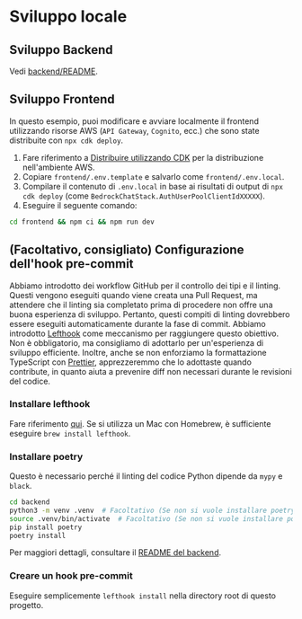 # Sviluppo locale

## Sviluppo Backend

Vedi [backend/README](../backend/README_it-IT.md).

## Sviluppo Frontend

In questo esempio, puoi modificare e avviare localmente il frontend utilizzando risorse AWS (`API Gateway`, `Cognito`, ecc.) che sono state distribuite con `npx cdk deploy`.

1. Fare riferimento a [Distribuire utilizzando CDK](../README.md#deploy-using-cdk) per la distribuzione nell'ambiente AWS.
2. Copiare `frontend/.env.template` e salvarlo come `frontend/.env.local`.
3. Compilare il contenuto di `.env.local` in base ai risultati di output di `npx cdk deploy` (come `BedrockChatStack.AuthUserPoolClientIdXXXXX`).
4. Eseguire il seguente comando:

```zsh
cd frontend && npm ci && npm run dev
```

## (Facoltativo, consigliato) Configurazione dell'hook pre-commit

Abbiamo introdotto dei workflow GitHub per il controllo dei tipi e il linting. Questi vengono eseguiti quando viene creata una Pull Request, ma attendere che il linting sia completato prima di procedere non offre una buona esperienza di sviluppo. Pertanto, questi compiti di linting dovrebbero essere eseguiti automaticamente durante la fase di commit. Abbiamo introdotto [Lefthook](https://github.com/evilmartians/lefthook?tab=readme-ov-file#install) come meccanismo per raggiungere questo obiettivo. Non è obbligatorio, ma consigliamo di adottarlo per un'esperienza di sviluppo efficiente. Inoltre, anche se non enforziamo la formattazione TypeScript con [Prettier](https://prettier.io/), apprezzeremmo che lo adottaste quando contribute, in quanto aiuta a prevenire diff non necessari durante le revisioni del codice.

### Installare lefthook

Fare riferimento [qui](https://github.com/evilmartians/lefthook#install). Se si utilizza un Mac con Homebrew, è sufficiente eseguire `brew install lefthook`.

### Installare poetry

Questo è necessario perché il linting del codice Python dipende da `mypy` e `black`.

```sh
cd backend
python3 -m venv .venv  # Facoltativo (Se non si vuole installare poetry nell'ambiente)
source .venv/bin/activate  # Facoltativo (Se non si vuole installare poetry nell'ambiente)
pip install poetry
poetry install
```

Per maggiori dettagli, consultare il [README del backend](../backend/README_it-IT.md).

### Creare un hook pre-commit

Eseguire semplicemente `lefthook install` nella directory root di questo progetto.